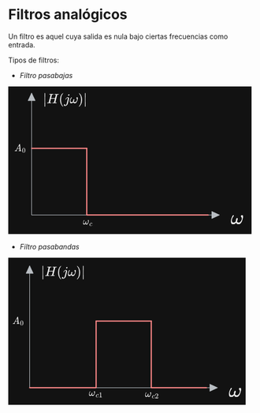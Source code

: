 # Filtros analógicos

Un filtro es aquel cuya salida es nula bajo ciertas frecuencias como entrada.

Tipos de filtros:
- _Filtro pasabajas_

![](attachments/Pasted%20image%2020230501101838.png)

- _Filtro pasabandas_

![](attachments/Pasted%20image%2020230501101953.png)




